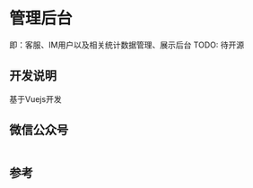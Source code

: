 # 管理后台

即：客服、IM用户以及相关统计数据管理、展示后台
TODO: 待开源

## 开发说明

基于Vuejs开发

## 微信公众号

<img :src="$withBase('/image/qrcode_xiaperio_430.jpg')" style="width:250px;"/>

## 参考
